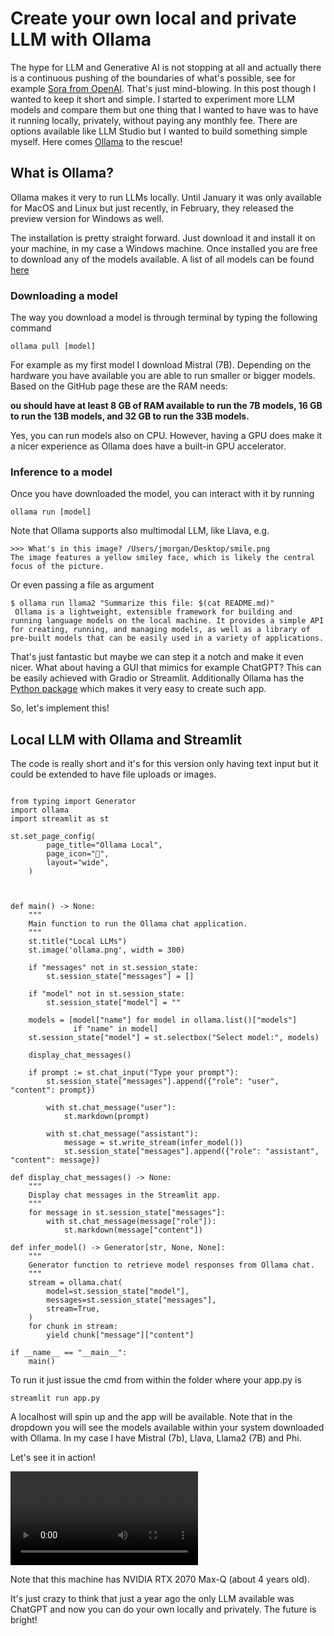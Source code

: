 # Create your own local and private LLM with Ollama 

The hype for LLM and Generative AI is not stopping at all and actually there is a continuous pushing of the boundaries of what's possible, see for example [Sora from OpenAI](https://openai.com/sora). That's just mind-blowing. 
In this post though I wanted to keep it short and simple. I started to experiment more LLM models and compare them but one thing that I wanted to have was to have it running locally, privately, without paying any monthly fee. There are options available like LLM Studio but I wanted to build something simple myself. Here comes [Ollama](https://ollama.com/) to the rescue! 


## What is Ollama?

Ollama makes it very to run LLMs locally. Until January it was only available for MacOS and Linux but just recently, in February, they released the preview version for Windows as well. 

The installation is pretty straight forward. Just download it and install it on your machine, in my case a Windows machine.
Once installed you are free to download any of the models available. A list of all models can be found [here](https://ollama.com/library)

### Downloading a model

The way you download a model is through terminal by typing the following command

```
ollama pull [model]
```
For example as my first model I download Mistral (7B). Depending on the hardware you have available you are able to run smaller or bigger models. Based on the GitHub page these are the RAM needs:

**ou should have at least 8 GB of RAM available to run the 7B models, 16 GB to run the 13B models, and 32 GB to run the 33B models.**

Yes, you can run models also on CPU. However, having a GPU does make it a nicer experience as Ollama does have a built-in GPU accelerator. 

### Inference to a model

Once you have downloaded the model, you can interact with it by running 

```
ollama run [model]
```

Note that Ollama supports also multimodal LLM, like Llava, e.g.

```
>>> What's in this image? /Users/jmorgan/Desktop/smile.png
The image features a yellow smiley face, which is likely the central focus of the picture.
```

Or even passing a file as argument

```
$ ollama run llama2 "Summarize this file: $(cat README.md)"
 Ollama is a lightweight, extensible framework for building and running language models on the local machine. It provides a simple API for creating, running, and managing models, as well as a library of pre-built models that can be easily used in a variety of applications.
```

That's just fantastic but maybe we can step it a notch and make it even nicer. What about having a GUI that mimics for example ChatGPT? This can be easily achieved with Gradio or Streamlit. Additionally Ollama has the [Python package](https://pypi.org/project/ollama/) which makes it very easy to create such app. 

So, let's implement this!


## Local LLM with Ollama and Streamlit

The code is really short and it's for this version only having text input but it could be extended to have file uploads or images. 

```

from typing import Generator
import ollama
import streamlit as st

st.set_page_config(
        page_title="Ollama Local",
        page_icon="🦙",
        layout="wide",
    )



def main() -> None:
    """
    Main function to run the Ollama chat application.
    """
    st.title("Local LLMs")
    st.image('ollama.png', width = 300)

    if "messages" not in st.session_state:
        st.session_state["messages"] = []

    if "model" not in st.session_state:
        st.session_state["model"] = ""

    models = [model["name"] for model in ollama.list()["models"]
              if "name" in model]
    st.session_state["model"] = st.selectbox("Select model:", models)

    display_chat_messages()

    if prompt := st.chat_input("Type your prompt"):
        st.session_state["messages"].append({"role": "user", "content": prompt})

        with st.chat_message("user"):
            st.markdown(prompt)

        with st.chat_message("assistant"):
            message = st.write_stream(infer_model())
            st.session_state["messages"].append({"role": "assistant", "content": message})

def display_chat_messages() -> None:
    """
    Display chat messages in the Streamlit app.
    """
    for message in st.session_state["messages"]:
        with st.chat_message(message["role"]):
            st.markdown(message["content"])

def infer_model() -> Generator[str, None, None]:
    """
    Generator function to retrieve model responses from Ollama chat.
    """
    stream = ollama.chat(
        model=st.session_state["model"],
        messages=st.session_state["messages"],
        stream=True,
    )
    for chunk in stream:
        yield chunk["message"]["content"]

if __name__ == "__main__":
    main()

```

To run it just issue the cmd from within the folder where your app.py is 

```
streamlit run app.py
```

A localhost will spin up and the app will be available.
Note that in the dropdown you will see the models available within your system downloaded with Ollama. In my case I have Mistral (7b), Llava, Llama2 (7B) and Phi.

Let's see it in action!

<video src="https://github.com/ultragorira/ultragorira.github.io/assets/62200472/18004937-adfe-4710-a782-4b23bfe869d0" controls="controls" style="max-width: 730px;">
</video>




Note that this machine has NVIDIA RTX 2070 Max-Q (about 4 years old).

It's just crazy to think that just a year ago the only LLM available was ChatGPT and now you can do your own locally and privately. The future is bright!
